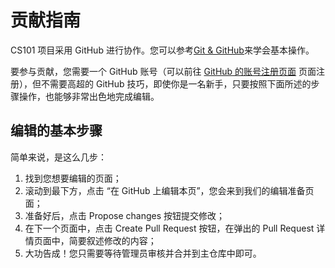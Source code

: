 # 贡献指南
CS101 项目采用 GitHub 进行协作。您可以参考[Git & GitHub](../tools/git-and-github.md)来学会基本操作。

要参与贡献，您需要一个 GitHub 账号（可以前往 [GitHub 的账号注册页面](https://github.com/signup) 页面注册），但不需要高超的 GitHub 技巧，即使你是一名新手，只要按照下面所述的步骤操作，也能够非常出色地完成编辑。

## 编辑的基本步骤
简单来说，是这么几步：

1. 找到您想要编辑的页面；
2. 滚动到最下方，点击 “在 GitHub 上编辑本页”，您会来到我们的编辑准备页面；
3. 准备好后，点击 Propose changes 按钮提交修改；
4. 在下一个页面中，点击 Create Pull Request 按钮，在弹出的 Pull Request 详情页面中，简要叙述修改的内容；
5. 大功告成！您只需要等待管理员审核并合并到主仓库中即可。